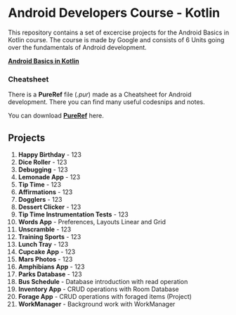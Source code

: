 # Android Developers Course - Kotlin 
This repository contains a set of excercise projects for the Android Basics in Kotlin course. The course is made by Google and consists of 6 Units going over the fundamentals of Android development.

**[Android Basics in Kotlin](https://developer.android.com/courses/android-basics-kotlin/course)**

### Cheatsheet
There is a **PureRef** file (*.pur*) made as a Cheatsheet for Android development. There you can find many useful codesnips and notes.

You can download **[PureRef](https://www.pureref.com/)** here. 

## Projects

 1. **Happy Birthday** - 123
 2. **Dice Roller** - 123
 3. **Debugging** - 123
 4. **Lemonade App** - 123
 5. **Tip Time** - 123
 6. **Affirmations** - 123
 7. **Dogglers** - 123
 8. **Dessert Clicker** - 123
 9. **Tip Time Instrumentation Tests** - 123
 10. **Words App** - Preferences, Layouts Linear and Grid
 11. **Unscramble** - 123
 12. **Training Sports** - 123
 13. **Lunch Tray** - 123
 14. **Cupcake App** - 123
 15. **Mars Photos** - 123
 16. **Amphibians App** - 123
 17. **Parks Database** - 123
 18. **Bus Schedule** - Database introduction with read operation
 19. **Inventory App** - CRUD operations with Room Database
 20. **Forage App** - CRUD operations with foraged items (Project)
 21. **WorkManager** - Background work with WorkManager